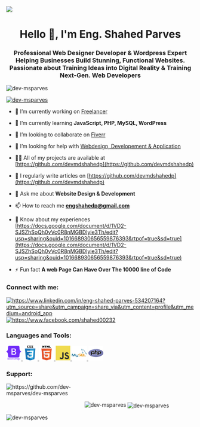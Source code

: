 <image src="https://www.linkedin.com/in/eng-shahed-parves-534207164/">
<h1 align="center">Hello 👋, I'm Eng. Shahed Parves</h1>
<h3 align="center">Professional Web Designer Developer & Wordpress Expert Helping Businesses Build Stunning, Functional Websites. Passionate about Training Ideas into Digital Reality & Training Next-Gen. Web Developers </h3>

<p align="left"> <img src="https://komarev.com/ghpvc/?username=dev-msparves&label=Profile%20views&color=0e75b6&style=flat" alt="dev-msparves" /> </p>

<p align="left"> <a href="https://github.com/ryo-ma/github-profile-trophy"><img src="https://github-profile-trophy.vercel.app/?username=dev-msparves" alt="dev-msparves" /></a> </p>

- 🔭 I’m currently working on [Freelancer](https://github.com/devmdshahedp)

- 🌱 I’m currently learning **JavaScript, PHP, MySQL, WordPress**

- 👯 I’m looking to collaborate on [Fiverr](https://github.com/devmdshahedp)

- 🤝 I’m looking for help with [Webdesign, Developement & Application](https://github.com/devmdshahedp)

- 👨‍💻 All of my projects are available at [https://github.com/devmdshahedp](https://github.com/devmdshahedp)

- 📝 I regularly write articles on [https://github.com/devmdshahedp](https://github.com/devmdshahedp)

- 💬 Ask me about **Website Design & Development**

- 📫 How to reach me **engshahedp@gmail.com**

- 📄 Know about my experiences [https://docs.google.com/document/d/1VD2-SJSZhSoQh0vVc0R8nMGBDlyie3Th/edit?usp=sharing&ouid=101668930656559876393&rtpof=true&sd=true](https://docs.google.com/document/d/1VD2-SJSZhSoQh0vVc0R8nMGBDlyie3Th/edit?usp=sharing&ouid=101668930656559876393&rtpof=true&sd=true)

- ⚡ Fun fact **A web Page Can Have Over The 10000 line of Code**

<h3 align="left">Connect with me:</h3>
<p align="left">
<a href="https://linkedin.com/in/https://www.linkedin.com/in/eng-shahed-parves-534207164?utm_source=share&utm_campaign=share_via&utm_content=profile&utm_medium=android_app" target="blank"><img align="center" src="https://raw.githubusercontent.com/rahuldkjain/github-profile-readme-generator/master/src/images/icons/Social/linked-in-alt.svg" alt="https://www.linkedin.com/in/eng-shahed-parves-534207164?utm_source=share&utm_campaign=share_via&utm_content=profile&utm_medium=android_app" height="30" width="40" /></a>
<a href="https://fb.com/https://www.facebook.com/shahed00232" target="blank"><img align="center" src="https://raw.githubusercontent.com/rahuldkjain/github-profile-readme-generator/master/src/images/icons/Social/facebook.svg" alt="https://www.facebook.com/shahed00232" height="30" width="40" /></a>
</p>

<h3 align="left">Languages and Tools:</h3>
<p align="left"> <a href="https://getbootstrap.com" target="_blank" rel="noreferrer"> <img src="https://raw.githubusercontent.com/devicons/devicon/master/icons/bootstrap/bootstrap-plain-wordmark.svg" alt="bootstrap" width="40" height="40"/> </a> <a href="https://www.w3schools.com/css/" target="_blank" rel="noreferrer"> <img src="https://raw.githubusercontent.com/devicons/devicon/master/icons/css3/css3-original-wordmark.svg" alt="css3" width="40" height="40"/> </a> <a href="https://www.w3.org/html/" target="_blank" rel="noreferrer"> <img src="https://raw.githubusercontent.com/devicons/devicon/master/icons/html5/html5-original-wordmark.svg" alt="html5" width="40" height="40"/> </a> <a href="https://developer.mozilla.org/en-US/docs/Web/JavaScript" target="_blank" rel="noreferrer"> <img src="https://raw.githubusercontent.com/devicons/devicon/master/icons/javascript/javascript-original.svg" alt="javascript" width="40" height="40"/> </a> <a href="https://www.mysql.com/" target="_blank" rel="noreferrer"> <img src="https://raw.githubusercontent.com/devicons/devicon/master/icons/mysql/mysql-original-wordmark.svg" alt="mysql" width="40" height="40"/> </a> <a href="https://www.php.net" target="_blank" rel="noreferrer"> <img src="https://raw.githubusercontent.com/devicons/devicon/master/icons/php/php-original.svg" alt="php" width="40" height="40"/> </a> </p>

<h3 align="left">Support:</h3>
<p><a href="https://www.buymeacoffee.com/https://github.com/dev-msparves/dev-msparves"> <img align="left" src="https://cdn.buymeacoffee.com/buttons/v2/default-yellow.png" height="50" width="210" alt="https://github.com/dev-msparves/dev-msparves" /></a></p><br><br>

<p><img align="left" src="https://github-readme-stats.vercel.app/api/top-langs?username=dev-msparves&show_icons=true&locale=en&layout=compact" alt="dev-msparves" /></p>

<p>&nbsp;<img align="center" src="https://github-readme-stats.vercel.app/api?username=dev-msparves&show_icons=true&locale=en" alt="dev-msparves" /></p>

<p><img align="center" src="https://github-readme-streak-stats.herokuapp.com/?user=dev-msparves&" alt="dev-msparves" /></p>

